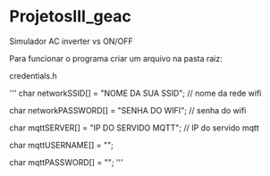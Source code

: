 # ProjetosIII_geac
Simulador AC inverter vs ON/OFF

Para funcionar o programa criar um arquivo na pasta raiz:

credentials.h

'''
char networkSSID[] = "NOME DA SUA SSID"; // nome da rede wifi

char networkPASSWORD[] = "SENHA DO WIFI"; // senha do wifi

char mqttSERVER[] = "IP DO SERVIDO MQTT"; // IP do servido mqtt

char mqttUSERNAME[] = "";

char mqttPASSWORD[] = "";
'''
